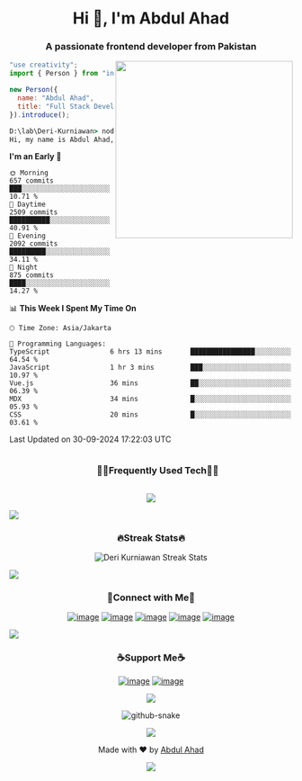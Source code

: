 <h1 align="center">Hi 👋, I'm Abdul Ahad</h1>
<h3 align="center">A passionate frontend developer from Pakistan</h3>




<!--x axis divider-->

<picture>
<a href="https://github.com/abdul-ahad-dev.png" alt="Developer">
<img src="https://images.weserv.nl/?url=https://github.com/abdul-ahad-dev.png?v=4&h=310&w=310&fit=cover&mask=circle" align="right" width="315">
</a>
</picture>

```js
"use creativity";
import { Person } from "indonesia";

new Person({
  name: "Abdul Ahad",
  title: "Full Stack Developer",
}).introduce();
```

```cmd
D:\lab\Deri-Kurniawan> node index.js
Hi, my name is Abdul Ahad, I'm a Junior Full Stack Developer from Pakistan.
```






<!--START_SECTION:waka-->
**I'm an Early 🐤** 

```text
🌞 Morning                657 commits         ███░░░░░░░░░░░░░░░░░░░░░░   10.71 % 
🌆 Daytime                2509 commits        ██████████░░░░░░░░░░░░░░░   40.91 % 
🌃 Evening                2092 commits        █████████░░░░░░░░░░░░░░░░   34.11 % 
🌙 Night                  875 commits         ████░░░░░░░░░░░░░░░░░░░░░   14.27 % 
```


📊 **This Week I Spent My Time On** 

```text
🕑︎ Time Zone: Asia/Jakarta

💬 Programming Languages: 
TypeScript               6 hrs 13 mins       ████████████████░░░░░░░░░   64.54 % 
JavaScript               1 hr 3 mins         ███░░░░░░░░░░░░░░░░░░░░░░   10.97 % 
Vue.js                   36 mins             ██░░░░░░░░░░░░░░░░░░░░░░░   06.39 % 
MDX                      34 mins             █░░░░░░░░░░░░░░░░░░░░░░░░   05.93 % 
CSS                      20 mins             █░░░░░░░░░░░░░░░░░░░░░░░░   03.61 % 
```


 Last Updated on 30-09-2024 17:22:03 UTC
<!--END_SECTION:waka-->


<!--x axis divider-->


<!--h1 without bottom border-->
<div id="user-content-toc">
  <ul align="center">
    <summary><h3 style="display: inline-block">🧑‍💻Frequently Used Tech🧑‍💻</h3></summary>
  </ul>
</div>
<!--tech stack icons by skillicons.dev-->
<p align="center">
<a href="https://deri.my.id/api/icons?i=js,ts,react,nextjs,tailwindcss,mysql,git,vscode,figma,vercel,vite,cloudflare,prisma&perline=6">
<img src="https://deri.my.id/api/icons?i=js,php,ts,react,nextjs,tailwindcss,nodejs,express,laravel,mysql,planetscale,git,vscode,figma,vercel,vite,cloudflare,prisma&perline=6" />
</a>
</p>

<!--x axis divider-->

![](/assets/images/horizontal-divider-gradient.gif)

<h3 align="center">🔥Streak Stats🔥</h3>

<!-- custom streak stats: https://git.io/streak-stats -->
<p align="center">
  <picture>
    <source media="(prefers-color-scheme: dark)" srcset="https://streak-stats.demolab.com?user=Deri-Kurniawan&hide_border=true&type=png&theme=dark" />
    <source media="(prefers-color-scheme: light)" srcset="https://streak-stats.demolab.com?user=Deri-Kurniawan&hide_border=true&type=png&theme=light" />
    <img alt="Deri Kurniawan Streak Stats" src="https://streak-stats.demolab.com?user=Deri-Kurniawan&hide_border=true&type=png&theme=light" />
  </picture>
</p>

<!--x axis divider-->

![](/assets/images/horizontal-divider-gradient.gif)

<!-- Connect with me -->
<h3 align="center">🤝Connect with Me🤝</h3>
<div align="center">

[![image](https://img.shields.io/badge/LinkedIn-0077B5?style=for-the-badge&logo=linkedin&logoColor=white)](https://bitlie.deri.my.id/linkedin)
[![image](https://img.shields.io/badge/Instagram-E4405F?style=for-the-badge&logo=instagram&logoColor=white)](https://bitlie.deri.my.id/instagram)
[![image](https://img.shields.io/badge/Dribble-EA4C89?style=for-the-badge&logo=dribbble&logoColor=white)](https://bitlie.deri.my.id/dribbble)
[![image](https://img.shields.io/badge/Stack%20Overflow-EF8236?style=for-the-badge&logo=stackoverflow&logoColor=white)](https://bitlie.deri.my.id/stackoverflow)
[![image](https://img.shields.io/badge/UIverse-04A4FB?style=for-the-badge&logo=brave&logoColor=white)](https://bitlie.deri.my.id/uiverse)

</div>

<!--x axis divider-->

![](/assets/images/horizontal-divider-gradient.gif)

<!-- Support me -->
<h3 align="center">☕Support Me☕</h3>

<div align="center">
  
[![image](https://img.shields.io/badge/Buy%20me%20a%20coffee-FFDD00?style=for-the-badge&logo=buymeacoffee&logoColor=white)](https://bitlie.deri.my.id/buymeacoffee) [![image](https://img.shields.io/badge/ko--fi-F16061?style=for-the-badge&logo=ko-fi&logoColor=white)](https://bitlie.deri.my.id/ko-fi)

<!--x axis divider-->

![](/assets/images/horizontal-divider-gradient.gif)

<picture>
  <source media="(prefers-color-scheme: dark)" srcset="https://raw.githubusercontent.com/abdul-ahad-dev/abdul-ahad-dev/output/github-snake-dark.svg" />
  <source media="(prefers-color-scheme: light)" srcset="https://raw.githubusercontent.com/abdul-ahad-dev/abdul-ahad-dev/output/github-snake.svg" />
  <img alt="github-snake" src="https://raw.githubusercontent.com/abdul-ahad-dev/abdul-ahad-dev/output/github-snake.svg" />
</picture>

<!--x axis divider-->

![](/assets/images/horizontal-divider-gradient.gif)

<div align="center">
    Made with ❤️ by <a href="https://deri.my.id" target="_blank">Abdul Ahad</a>
</div>

<!--x axis divider-->

![](/assets/images/horizontal-divider-gradient.gif)

<!---
abdulahad0110/abdulahad0110 is a ✨ special ✨ repository because its `README.md` (this file) appears on your GitHub profile.
You can click the Preview link to take a look at your changes.
--->
